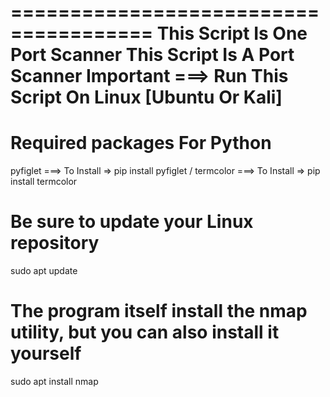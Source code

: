 ======================================
This Script Is One Port Scanner
This Script Is A Port Scanner
Important ===> Run This Script On Linux [Ubuntu Or Kali]
======================================

Required packages For Python
============================
pyfiglet  ===> To Install => pip install pyfiglet /
termcolor ===> To Install => pip install termcolor

Be sure to update your Linux repository
=======================================
sudo apt update 

The program itself install the nmap utility, but you can also install it yourself
==================================================================================
sudo apt install nmap 
